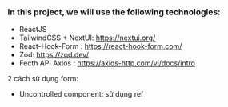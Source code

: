 ### In this project, we will use the following technologies:
- ReactJS
- TailwindCSS + NextUI: https://nextui.org/
- React-Hook-Form : https://react-hook-form.com/
- Zod: https://zod.dev/
- Fecth API Axios : https://axios-http.com/vi/docs/intro

2 cách sử dụng form:
- Uncontrolled component: sử dụng ref